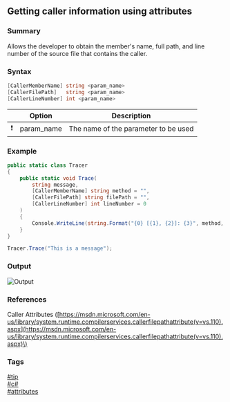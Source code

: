## Getting caller information using attributes

### Summary
Allows the developer to obtain the member's name, full path, and line number of the source file that contains the caller.  

### Syntax
```csharp
[CallerMemberName] string <param_name>
[CallerFilePath]   string <param_name>
[CallerLineNumber] int <param_name>
```  

|               | Option     | Description                          |
| :-----------: | ---------- | ------------------------------------ |
| :exclamation: | param_name | The name of the parameter to be used | 

### Example
```csharp
public static class Tracer
{
    public static void Trace(
        string message, 
        [CallerMemberName] string method = "",
        [CallerFilePath] string filePath = "",
        [CallerLineNumber] int lineNumber = 0
    )
    {
        Console.WriteLine(string.Format("{0} [{1}, {2}]: {3}", method, filePath, lineNumber, message));
    }
}

Tracer.Trace("This is a message");
```

### Output
![Output](https://cloud.githubusercontent.com/assets/19519411/20713212/fe47d052-b60c-11e6-8632-e69b9baf8f16.png)

### References
Caller Attributes \([https://msdn.microsoft.com/en-us/library/system.runtime.compilerservices.callerfilepathattribute(v=vs.110).aspx](https://msdn.microsoft.com/en-us/library/system.runtime.compilerservices.callerfilepathattribute(v=vs.110).aspx)\)  

### Tags
[#tip](../../tips.md)  
[#c#](../csharp.md)  
[#attributes](attributes.md)
